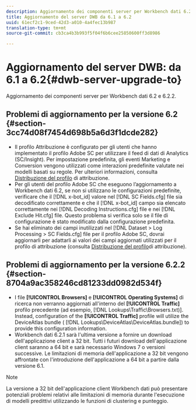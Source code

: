 ```yaml
---
description: Aggiornamento dei componenti server per Workbench dati 6.2 e 6.2.2.
title: Aggiornamento del server DWB da 6.1 a 6.2
uuid: 61ecf2c1-9ced-42d3-a010-4a4fec13b987
translation-type: tm+mt
source-git-commit: cb3ca4b3b993f5f04f6b6cee25850600ff3d8986

---
```



# Aggiornamento del server DWB: da 6.1 a 6.2{#dwb-server-upgrade-to}

Aggiornamento dei componenti server per Workbench dati 6.2 e 6.2.2.

## Problemi di aggiornamento per la versione 6.2 {#section-3cc74d08f7454d698b5a6d3f1dcde282}

* Il profilo Attribuzione è configurato per gli utenti che hanno implementato il profilo Adobe SC per utilizzare il feed di dati di Analytics (SC/Insight). Per impostazione predefinita, gli eventi Marketing e Conversion vengono utilizzati come interazioni predefinite valutate nei modelli basati su regole. Per ulteriori informazioni, consulta [Distribuzione del profilo](https://docs.adobe.com/help/en/data-workbench/using/client/attribution-reports/c-attrib-profile-deploy.html) di attribuzione.
* Per gli utenti del profilo Adobe SC che eseguono l’aggiornamento a Workbench dati 6.2, se non si utilizzano le configurazioni predefinite, verificare che il [!DNL x-bot_id] valore nel [!DNL SC Fields.cfg] file sia decodificato correttamente e che il [!DNL x-bot_id] campo sia elencato correttamente nei [!DNL Decoding Instructions.cfg] file e nei [!DNL Exclude Hit.cfg] file. Questo problema si verifica solo se il file di configurazione è stato modificato dalla configurazione predefinita.
* Se hai eliminato dei campi inutilizzati nel [!DNL Dataset > Log Processing > SC Fields.cfg] file per il profilo Adobe SC, dovrai aggiornarli per adattarli ai valori dei campi aggiornati utilizzati per il profilo di attribuzione (consulta [Distribuzione del profilo](https://docs.adobe.com/help/en/data-workbench/using/client/attribution-reports/c-attrib-profile-deploy.html)di attribuzione).

## Problemi di aggiornamento per la versione 6.2.2 {#section-8704a9ac358246cd81233dd0982d534f}

* I file **[!UICONTROL Browsers]** e **[!UICONTROL Operating Systems]** di ricerca non verranno aggiornati all&#39;interno del **[!UICONTROL Traffic]** profilo precedente (ad esempio, [!DNL Lookups\Traffic\Browsers.txt)]. Instead, configuration of the **[!UICONTROL Traffic]** profile will utilize the DeviceAtlas bundle ( [!DNL Lookups\DeviceAtlas\DeviceAtlas.bundle]) to provide this configuration information.
* Workbench dati 6.2.1 sarà l&#39;ultima versione a fornire un download dell&#39;applicazione client a 32 bit. Tutti i futuri download dell&#39;applicazione client saranno a 64 bit e sarà necessario Windows 7 o versioni successive. Le limitazioni di memoria dell&#39;applicazione a 32 bit vengono affrontate con l&#39;introduzione dell&#39;applicazione a 64 bit a partire dalla versione 6.1.

>[!NOTE]
>
>La versione a 32 bit dell&#39;applicazione client Workbench dati può presentare potenziali problemi relativi alle limitazioni di memoria durante l&#39;esecuzione di modelli predittivi utilizzando le funzioni di clustering e punteggio.

